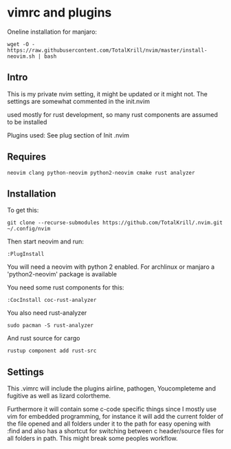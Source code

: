 vimrc and plugins
=================

Oneline installation for manjaro:

    wget -O - https://raw.githubusercontent.com/TotalKrill/nvim/master/install-neovim.sh | bash

Intro
-----

This is my private nvim setting, it might be updated or it
might not. The settings are somewhat commented in the init.nvim

used mostly for rust development, so many rust components are assumed to be installed


Plugins used: See plug section of Init .nvim


Requires
--------

    neovim clang python-neovim python2-neovim cmake rust analyzer

Installation
------------

To get this:

    git clone --recurse-submodules https://github.com/TotalKrill/.nvim.git ~/.config/nvim

Then start neovim and run:

    :PlugInstall

You will need a neovim with python 2 enabled. For
archlinux or manjaro a 'python2-neovim' package is available

You need some rust components for this:

    :CocInstall coc-rust-analyzer

You also need rust-analyzer

    sudo pacman -S rust-analyzer

And rust source for cargo

    rustup component add rust-src



Settings
---------

This .vimrc will include the plugins airline, pathogen, Youcompleteme and fugitive as
well as lizard colortheme.

Furthermore it will contain some c-code specific things since I mostly use vim for
embedded programming, for instance it will add the current folder of the file opened
and all folders under it to the path for easy opening with :find and also has a
shortcut for switching between c header/source files for all folders in path. This might break
some peoples workflow.


